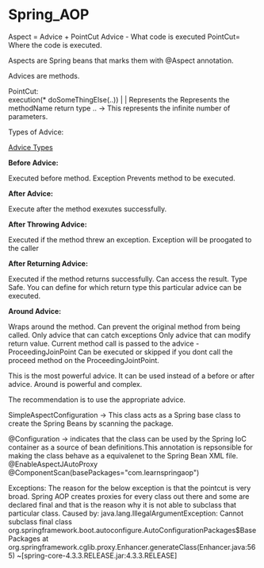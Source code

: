 # Spring_AOP

Aspect = Advice + PointCut
Advice - What code is executed 
PointCut= Where the code is executed.

Aspects are Spring beans that marks them with @Aspect annotation.

Advices are methods.

PointCut:					
execution(* doSomeThingElse(..))
		  |				|
	Represents the Represents the methodName
	return type
	.. -> This represents the infinite number of parameters.


Types of Advice:

[Advice Types](https://github.com/dilipthelip/Spring_AOP/blob/master/TypesOFAdvice.png)

**Before Advice:**

Executed before method.
Exception Prevents method to be executed.

**After Advice:**

Execute after the method exexutes successfully.

**After Throwing Advice:**

Executed if the method threw an exception.
Exception will be proogated to the caller

**After Returning Advice:**

Executed if the method returns successfully.
Can access the result.
Type Safe. You can define for which return type this particular advice can be executed.

**Around Advice:**

Wraps around the method.
Can prevent the original method from being called.
Only advice that can catch exceptions
Only advice that can modify return value.
Current method call is passed to the advice - ProceedingJoinPoint
Can be executed or skipped if you dont call the proceed method on the ProceedingJointPoint.

This is the most powerful advice. It can be used instead of a before or after advice. Around is powerful and complex.

The recommendation is to use the appropriate advice.


SimpleAspectConfiguration -> This class acts as a Spring base class to create the Spring Beans by scanning the package.

@Configuration -> indicates that the class can be used by the Spring IoC container as a source of bean definitions.This annotation is repsonsible for making the class behave as a equivalenet to the Spring Bean XML file.
@EnableAspectJAutoProxy
@ComponentScan(basePackages="com.learnspringaop")

Exceptions:
The reason for the below exception is that the pointcut is very broad. Spring AOP creates proxies  for every class out there and some are declared final and that is the reason why it is not able to subclass that particular class.
Caused by: java.lang.IllegalArgumentException: Cannot subclass final class org.springframework.boot.autoconfigure.AutoConfigurationPackages$BasePackages
	at org.springframework.cglib.proxy.Enhancer.generateClass(Enhancer.java:565) ~[spring-core-4.3.3.RELEASE.jar:4.3.3.RELEASE]
